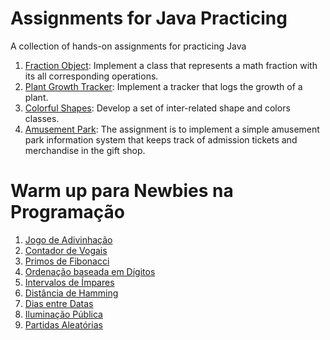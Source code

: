 # Assignments for Java Practicing
A collection of hands-on assignments for practicing Java

1. [Fraction Object](https://github.com/tnas/practicing-java/wiki/Fraction-Object): Implement a class that represents a math fraction with its all corresponding operations.
2. [Plant Growth Tracker](https://github.com/tnas/practicing-java/wiki/Plant-Growth-Tracker): Implement a tracker that logs the growth of a plant.
3. [Colorful Shapes](https://github.com/tnas/practicing-java/wiki/Colorful-Shapes): Develop a set of inter-related shape and colors classes.
4. [Amusement Park](https://github.com/tnas/practicing-java/wiki/Amusement-Park): The assignment is to implement a simple amusement park information system that keeps track of admission tickets and merchandise in the gift shop.

# Warm up para Newbies na Programação

1. [Jogo de Adivinhação](https://github.com/tnas/practicing-java/wiki/Jogo-de-Adivinha%C3%A7%C3%A3o)
2. [Contador de Vogais](https://github.com/tnas/practicing-java/wiki/Contador-de-Vogais)
3. [Primos de Fibonacci](https://github.com/tnas/practicing-java/wiki/Primos-de-Fibonacci)
4. [Ordenação baseada em Dígitos](https://github.com/tnas/practicing-java/wiki/Ordena%C3%A7%C3%A3o-baseada-em-D%C3%ADgitos)
5. [Intervalos de Ímpares](https://github.com/tnas/practicing-java/wiki/Intervalos-de-%C3%8Dmpares)
6. [Distância de Hamming](https://github.com/tnas/practicing-java/wiki/Dist%C3%A2ncia-de-Hamming)
7. [Dias entre Datas](https://github.com/tnas/practicing-java/wiki/Dias-entre-Datas)
8. [Iluminação Pública](https://github.com/tnas/practicing-java/wiki/Ilumina%C3%A7%C3%A3o-P%C3%BAblica)
9. [Partidas Aleatórias](https://github.com/tnas/practicing-java/wiki/Partidas-Aleat%C3%B3rias)

